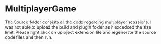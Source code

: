 # MultiplayerGame

The Source folder consists all the code regarding multiplayer sesssions. I was not able to upload the build and plugin folder as it excedded the size limit.
Please right click on uproject extension file and regenerate the source code files and then run.
